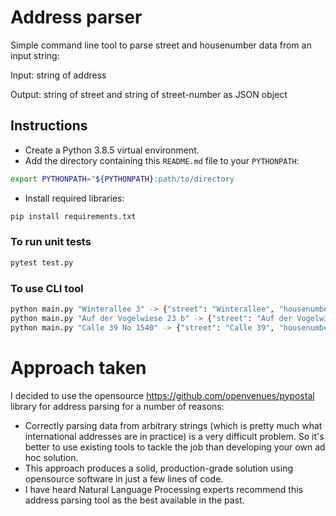 # Address parser

Simple command line tool to parse street and housenumber data from an input string:

Input: string of address

Output: string of street and string of street-number as JSON object

## Instructions

* Create a Python 3.8.5 virtual environment. 
* Add the directory containing this `README.md` file to your `PYTHONPATH`:
```bash
export PYTHONPATH="${PYTHONPATH}:path/to/directory
```
* Install required libraries:
```bash
pip install requirements.txt
```

### To run unit tests
```bash
pytest test.py
```

### To use CLI tool
```bash
python main.py "Winterallee 3" -> {"street": "Winterallee", "housenumber": "3"}
python main.py "Auf der Vogelwiese 23 b" -> {"street": "Auf der Vogelwiese", "housenumber": "23 b"}
python main.py "Calle 39 No 1540" -> {"street": "Calle 39", "housenumber": "No 1540"}
```

# Approach taken
I decided to use the opensource https://github.com/openvenues/pypostal library for 
address parsing for a number of reasons:

* Correctly parsing data from arbitrary strings (which is pretty much what 
international addresses are in practice) is a very difficult problem. So it's better 
to use existing tools to tackle the job than developing your own ad hoc solution.
* This approach produces a solid, production-grade solution using opensource software
in just a few lines of code.
* I have heard Natural Language Processing experts recommend
this address parsing tool as the best available in the past.
